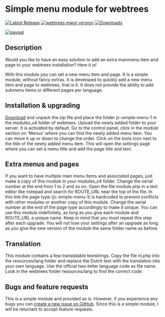 Simple menu module for webtrees
==============================

[![Latest Release](https://img.shields.io/github/release/JustCarmen/webtrees-simple-menu.svg)][1]
[![webtrees major version](https://img.shields.io/badge/webtrees-v2.1.x-green)][2]
[![Downloads](https://img.shields.io/github/downloads/JustCarmen/webtrees-simple-menu/total.svg)]()

[![paypal](https://www.paypalobjects.com/en_US/i/btn/btn_donateCC_LG.gif)](https://www.paypal.com/cgi-bin/webscr?cmd=_donations&business=XPBC2W85M38AS&item_name=webtrees%20modules%20by%20JustCarmen&currency_code=EUR)

Description
------------
Would you like to have an easy solution to add an extra mainmenu item and page to your webtrees installation?
Here it is!

With this module you can set a new menu item and page. It is a simple module, without fancy extras. It is developed to quickly add a new menu item and page to webtrees, that is it. It does not provide the ability to add submenu items or different pages per language.

Installation & upgrading
------------------------
[Download][1] and unpack the zip file and place the folder jc-simple-menu-1 in the modules_v4 folder of webtrees. Upload the newly added folder to your server. It is activated by default. Go to the control panel, click in the module section on 'Menus' where you can find the newly added menu item. You can move it up or down to change the order. Click on the tools icon next to the title of the newly added menu item. This will open the settings page where you can set a menu title and add the page title and text.

Extra menus and pages
---------------------
If you want to have multiple main menu items and associated pages, just make a copy of this module in your modules_v4 folder. Change the serial number at the end from 1 to 2 and so on. Open the file module.php in a text editor like notepad and search for ROUTE_URL near the top of the file. In this link the page type (jc-simple-menu-1) is hardcoded to prevent conflicts with other modules or another copy of this module. Change the serial number at the end of the page type accordingly to make it unique. You can use this module indefinitely, as long as you give each module and ROUTE_URL a unique name. Keep in mind that you must repeat this step after each upgrade. You will not lose your settings after an upgrade as long as you give the new version of the module the same folder name as before.

Translation
-----------
This module contains a few translatable textstrings. Copy the file nl.php into the resources/lang folder and replace the Dutch text with the translation into your own language. Use the official two-letter language code as file name. Look in the webtrees folder resources/lang to find the correct code.

Bugs and feature requests
-------------------------
This is a simple module and provided as is. However, if you experience any bugs you can [create a new issue on GitHub][3]. Since this is a simple module, I will be reluctant to accept feature requests.

 [1]: https://github.com/JustCarmen/webtrees-simple-menu/releases/latest
 [2]: https://webtrees.github.io/download/
 [3]: https://github.com/JustCarmen/webtrees-simple-menu/issues?state=open
